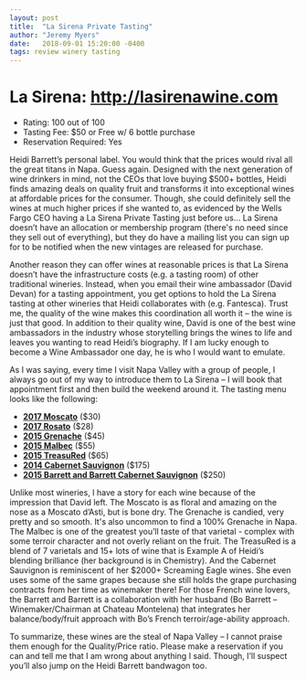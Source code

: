 ```yaml
---
layout: post
title:  "La Sirena Private Tasting"
author: "Jeremy Myers"
date:   2018-09-01 15:20:00 -0400
tags: review winery tasting
---
```

# **La Sirena**: <http://lasirenawine.com>
* Rating: 100 out of 100
* Tasting Fee: $50 or Free w/ 6 bottle purchase
* Reservation Required: Yes

Heidi Barrett’s personal label.  You would think that the prices would rival all the great titans in Napa.  Guess again.  Designed with the next generation of wine drinkers in mind, not the CEOs that love buying $500+ bottles, Heidi finds amazing deals on quality fruit and transforms it into exceptional wines at affordable prices for the consumer.  Though, she could definitely sell the wines at much higher prices if she wanted to, as evidenced by the Wells Fargo CEO having a La Sirena Private Tasting just before us...  La Sirena doesn’t have an allocation or membership program (there's no need since they sell out of everything), but they do have a mailing list you can sign up for to be notified when the new vintages are released for purchase.  

Another reason they can offer wines at reasonable prices is that La Sirena doesn’t have the infrastructure costs (e.g. a tasting room) of other traditional wineries.  Instead, when you email their wine ambassador (David Devan) for a tasting appointment, you get options to hold the La Sirena tasting at other wineries that Heidi collaborates with (e.g. Fantesca).  Trust me, the quality of the wine makes this coordination all worth it – the wine is just that good.  In addition to their quality wine, David is one of the best wine ambassadors in the industry whose storytelling brings the wines to life and leaves you wanting to read Heidi’s biography.  If I am lucky enough to become a Wine Ambassador one day, he is who I would want to emulate.  

As I was saying, every time I visit Napa Valley with a group of people, I always go out of my way to introduce them to La Sirena – I will book that appointment first and then build the weekend around it.  The tasting menu looks like the following:
* [**2017 Moscato**](http://lasirenawine.com/wine/moscato-azul/) ($30)
* [**2017 Rosato**](http://www.shop-lasirenawine.com/product/2017-La-Sirena-Rosato) ($28)
* [**2015 Grenache**](http://lasirenawine.com/wine/grenache/) ($45)
* [**2015 Malbec**](http://www.shop-lasirenawine.com/product/2015-La-Sirena-Malbec) ($55)
* [**2015 TreasuRed**](http://lasirenawine.com/wine/pirate-treasured/) ($65)
* [**2014 Cabernet Sauvignon**](http://lasirenawine.com/wine/cabernet-sauvignon/) ($175)
* [**2015 Barrett and Barrett Cabernet Sauvignon**](http://www.barrettwines.com/barrett-wines.html) ($250)

Unlike most wineries, I have a story for each wine because of the impression that David left.  The Moscato is as floral and amazing on the nose as a Moscato d’Asti, but is bone dry.  The Grenache is candied, very pretty and so smooth.  It's also uncommon to find a 100% Grenache in Napa.  The Malbec is one of the greatest you’ll taste of that varietal - complex with some terroir character and not overly reliant on the fruit.  The TreasuRed is a blend of 7 varietals and 15+ lots of wine that is Example A of Heidi’s blending brilliance (her background is in Chemistry).  And the Cabernet Sauvignon is reminiscent of her $2000+ Screaming Eagle wines.  She even uses some of the same grapes because she still holds the grape purchasing contracts from her time as winemaker there!  For those French wine lovers, the Barrett and Barrett is a collaboration with her husband (Bo Barrett – Winemaker/Chairman at Chateau Montelena) that integrates her balance/body/fruit approach with Bo’s French terroir/age-ability approach.

To summarize, these wines are the steal of Napa Valley – I cannot praise them enough for the Quality/Price ratio.  Please make a reservation if you can and tell me that I am wrong about anything I said.  Though, I’ll suspect you’ll also jump on the Heidi Barrett bandwagon too.

